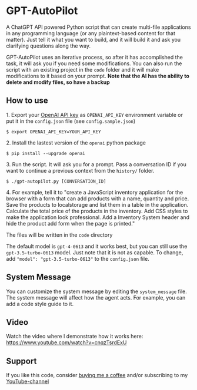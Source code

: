 # GPT-AutoPilot

A ChatGPT API powered Python script that can create multi-file applications in any programming language (or any plaintext-based content for that matter). Just tell it what you want to build, and it will build it and ask you clarifying questions along the way.

GPT-AutoPilot uses an iterative process, so after it has accomplished the task, it will ask you if you need some modifications. You can also run the script with an existing project in the `code` folder and it will make modifications to it based on your prompt. **Note that the AI has the ability to delete and modify files, so have a backup**

## How to use

1\. Export your [OpenAI API key](https://platform.openai.com/account/api-keys) as `OPENAI_API_KEY` environment variable or put it in the `config.json` file (see `config.sample.json`)

```console
$ export OPENAI_API_KEY=YOUR_API_KEY
```

2\. Install the lastest version of the `openai` python package
```console
$ pip install --upgrade openai
```

3\. Run the script. It will ask you for a prompt. Pass a conversation ID if you want to continue a previous context from the `history/` folder.

```console
$ ./gpt-autopilot.py [CONVERSATION_ID]
```

4\. For example, tell it to "create a JavaScript inventory application for the browser with a form that can add products with a name, quantity and price. Save the products to localstorage and list them in a table in the application. Calculate the total price of the products in the inventory. Add CSS styles to make the application look professional. Add a Inventory System header and hide the product add form when the page is printed."

The files will be written in the `code` directory

The default model is `gpt-4-0613` and it works best, but you can still use the `gpt-3.5-turbo-0613` model. Just note that it is not as capable. To change, add `"model": "gpt-3.5-turbo-0613"` to the `config.json` file.

## System Message

You can customize the system message by editing the `system_message` file. The system message will affect how the agent acts. For example, you can add a code style guide to it.

## Video

Watch the video where I demonstrate how it works here: https://www.youtube.com/watch?v=cnqzTsrdExU

## Support

If you like this code, consider [buying me a coffee](https://buymeacoffee.com/unconv) and/or subscribing to my [YouTube-channel](https://youtube.com/@unconv)
